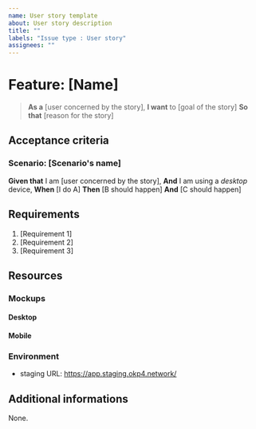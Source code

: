 ```yaml
---
name: User story template
about: User story description
title: ""
labels: "Issue type : User story"
assignees: ""
---
```


# Feature: [Name]

> **As a** [user concerned by the story],
> **I want** to [goal of the story]
> **So that** [reason for the story]

## Acceptance criteria

### Scenario: [Scenario's name]

**Given that** I am [user concerned by the story],
**And** I am using a *desktop* device,
**When** [I do A]
**Then** [B should happen]
**And** [C should happen]

## Requirements

1. [Requirement 1]
1. [Requirement 2]
1. [Requirement 3]

## Resources

### Mockups

#### Desktop

#### Mobile

### Environment

- staging URL: <https://app.staging.okp4.network/>

## Additional informations

None.
